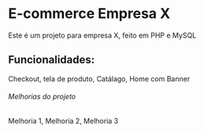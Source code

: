 # E-commerce Empresa X

Este é um projeto para empresa X, feito em PHP e MySQL

## Funcionalidades:

Checkout, tela de produto, Catálago, Home com Banner

###### Melhorias do projeto

Melhoria 1, Melhoria 2, Melhoria 3

